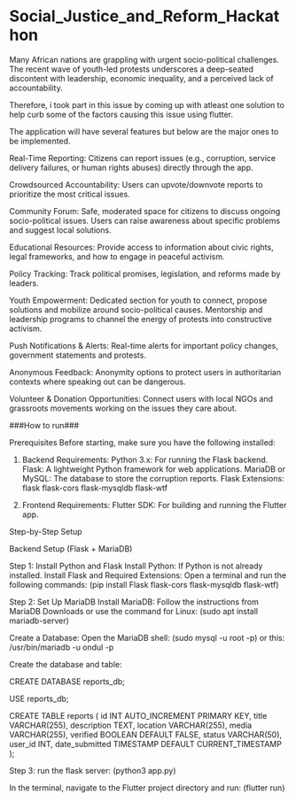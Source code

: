 # Social_Justice_and_Reform_Hackathon
Many African nations are grappling with urgent socio-political challenges. The recent wave of youth-led protests underscores a deep-seated discontent with leadership, economic inequality, and a perceived lack of accountability.


Therefore, i took part in this issue by coming up with atleast one solution to help curb some of the factors causing this issue using flutter.

The application will have several features but below are the major ones to be implemented.

Real-Time Reporting:
Citizens can report issues (e.g., corruption, service delivery failures, or human rights abuses) directly through the app.

Crowdsourced Accountability:
Users can upvote/downvote reports to prioritize the most critical issues.

Community Forum:
Safe, moderated space for citizens to discuss ongoing socio-political issues.
Users can raise awareness about specific problems and suggest local solutions.

Educational Resources:
Provide access to information about civic rights, legal frameworks, and how to engage in peaceful activism.

Policy Tracking:
Track political promises, legislation, and reforms made by leaders.

Youth Empowerment:
Dedicated section for youth to connect, propose solutions and mobilize around socio-political causes.
Mentorship and leadership programs to channel the energy of protests into constructive activism.

Push Notifications & Alerts:
Real-time alerts for important policy changes, government statements and protests.

Anonymous Feedback:
Anonymity options to protect users in authoritarian contexts where speaking out can be dangerous.

Volunteer & Donation Opportunities:
Connect users with local NGOs and grassroots movements working on the issues they care about.


###How to run###

Prerequisites
Before starting, make sure you have the following installed:

1. Backend Requirements:
	Python 3.x: For running the Flask backend.
	Flask: A lightweight Python framework for web applications.
	MariaDB or MySQL: The database to store the corruption reports.
	Flask Extensions:
	flask
	flask-cors
	flask-mysqldb
	flask-wtf


2. Frontend Requirements:
	Flutter SDK: For building and running the Flutter app.
	

Step-by-Step Setup

Backend Setup (Flask + MariaDB)

Step 1: Install Python and Flask
Install Python: If Python is not already installed.
Install Flask and Required Extensions: 
Open a terminal and run the following commands: (pip install Flask flask-cors flask-mysqldb flask-wtf)


Step 2: Set Up MariaDB
Install MariaDB: Follow the instructions from MariaDB Downloads or use the command for Linux: 
(sudo apt install mariadb-server)

Create a Database: Open the MariaDB shell: 
(sudo mysql -u root -p) or this:  /usr/bin/mariadb -u ondul -p

Create the database and table:

CREATE DATABASE reports_db;

USE reports_db;

CREATE TABLE reports (
    id INT AUTO_INCREMENT PRIMARY KEY,
    title VARCHAR(255),
    description TEXT,
    location VARCHAR(255),
    media VARCHAR(255),
    verified BOOLEAN DEFAULT FALSE,
    status VARCHAR(50),
    user_id INT,
    date_submitted TIMESTAMP DEFAULT CURRENT_TIMESTAMP
);


Step 3: run the flask server: (python3 app.py)

In the terminal, navigate to the Flutter project directory and run: (flutter run)


